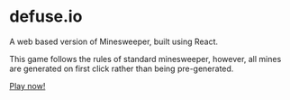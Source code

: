 # defuse.io
A web based version of Minesweeper, built using React.

This game follows the rules of standard minesweeper, however, all mines are generated on first click rather than being pre-generated.

[Play now!](https://devamm.github.io/defuse/)
